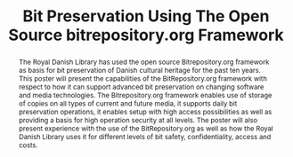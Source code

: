 ---
abstract: The Royal Danish Library has used the open source Bitrepository.org framework
  as basis for bit preservation of Danish cultural heritage for the past ten years.  This
  poster will present the capabilities of the BitRepository.org framework with respect
  to how it can support advanced bit preservation on changing software and media technologies.
  The Bitrepository.org framework enables use of storage of copies on all types of
  current and future media, it supports daily bit preservation operations, it enables
  setup with high access possibilities as well as providing a basis for high operation
  security at all levels. The poster will also present experience with the use of
  the BitRepository.org as well as how the Royal Danish Library uses it for different
  levels of bit safety, confidentiality, access and costs.
creators:
- Eld Zierau
- Mathias Jensen
- Rasmus Kristensen
date: null
document_url: https://osf.io/download/6rnxz/
grand_parent: iPRES
institutions:
- Royal Danish Library
keywords:
- bit-preservation
- open-source
- information-security
- independence
- future-proof
landing_page_url: https://osf.io/jzbk8/
language: eng
layout: publication
license: CC-BY 4.0 International
notes_url: null
parent: iPRES 2022
publication_type: poster
size: null
slides_url: https://osf.io/download/3h4nd/
source_name: iPRES:osf:jzbk8
stream_url: https://osf.io/download/s75yp/
title: Bit Preservation Using The Open Source bitrepository.org Framework
year: 2022
---